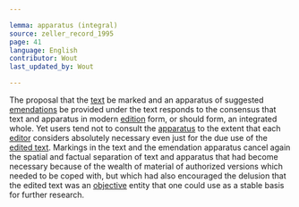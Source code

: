 ```yaml
---

lemma: apparatus (integral)
source: zeller_record_1995
page: 41
language: English
contributor: Wout
last_updated_by: Wout

---
```


The proposal that the [text](text.html) be marked and an apparatus of suggested [emendations](emendationOvert.html) be provided under the text responds to the consensus that text and apparatus in modern [edition](editionScholarly.html) form, or should form, an integrated whole. Yet users tend not to consult the [apparatus](apparatusCritical.html) to the extent that each [editor](editorScholarly.html) considers absolutely necessary even just for the due use of the [edited text](textEdited.html). Markings in the text and the emendation apparatus cancel again the spatial and factual separation of text and apparatus that had become necessary because of the wealth of material of authorized versions which needed to be coped with, but which had also encouraged the delusion that the edited text was an [objective](objectivity.html) entity that one could use as a stable basis for further research.

